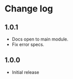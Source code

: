 # Change log

## 1.0.1

- Docs open to main module.
- Fix error specs.

## 1.0.0

- Initial release
